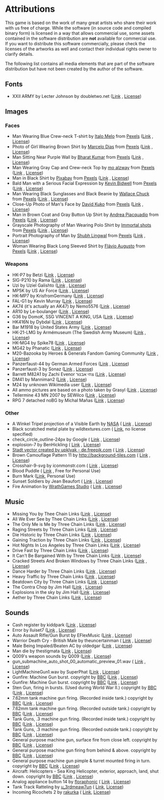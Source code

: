 # Attributions

This game is based on the work of many great artists who share their work with us free of charge. While the software (in
source code and compiled binary form) is licensed in a way that allows commercial use, some assets contained in the
software distribution are **not** available for commercial use. If you want to distribute this software commercially,
please check the licenses of the artworks as well and contact their individual rights owner to clarify details.

The following list contains all media elements that are part of the software distribution but have not been created by
the author of the software.

## Fonts

* XXII ARMY by Lecter Johnson by doubletwo.net ([Link](https://fontsbytes.com/x/xxii-army/)
  , [License](https://github.com/huddeldaddel/retro-carnage/blob/master/public/fonts/XXII-Dirty-Army-Eula.txt))

## Images

### Faces

* Man Wearing Blue Crew-neck T-shirt
  by [Italo Melo](https://www.pexels.com/@italo-melo-881954?utm_content=attributionCopyText&utm_medium=referral&utm_source=pexels)
  from [Pexels](https://www.pexels.com/photo/man-wearing-blue-crew-neck-t-shirt-2379005/?utm_content=attributionCopyText&utm_medium=referral&utm_source=pexels) 
  ([Link](https://www.pexels.com/photo/man-wearing-blue-crew-neck-t-shirt-2379005/)
  , [License](https://www.pexels.com/photo-license/))
* Photo of Girl Wearing Brown Shirt
  by [Marcelo Dias](https://www.pexels.com/@marcelodias?utm_content=attributionCopyText&utm_medium=referral&utm_source=pexels)
  from [Pexels](https://www.pexels.com/photo/man-wearing-blue-crew-neck-t-shirt-2379005/?utm_content=attributionCopyText&utm_medium=referral&utm_source=pexels)
  ([Link](https://www.pexels.com/photo/photo-of-girl-wearing-brown-shirt-2104252/)
  , [License](https://www.pexels.com/photo-license/))
* Man Sitting Near Purple Wall
  by [Bharat Kumar](https://www.pexels.com/@bharatkuiper?utm_content=attributionCopyText&amp;utm_medium=referral&amp;utm_source=pexels)
  from [Pexels](https://www.pexels.com/photo/man-wearing-blue-crew-neck-t-shirt-2379005/?utm_content=attributionCopyText&amp;utm_medium=referral&amp;utm_source=pexels)
  ([Link](https://www.pexels.com/photo/man-sitting-near-purple-wall-2232981/)
  , [License](https://www.pexels.com/photo-license/))
* Man Wearing Gray Cap and Crew-neck Top
  by [mo alzway](https://www.pexels.com/@zway?utm_content=attributionCopyText&utm_medium=referral&utm_source=pexels)
  from [Pexels](https://www.pexels.com/photo/man-wearing-blue-crew-neck-t-shirt-2379005/?utm_content=attributionCopyText&utm_medium=referral&utm_source=pexels)
  ([Link](https://www.pexels.com/photo/angry-beard-blur-close-up-542282/)
  , [License](https://www.pexels.com/photo-license/))
* Man in Black Shirt by [Pixabay](https://www.pexels.com/@pixabay)
  from [Pexels](https://www.pexels.com/photo/man-wearing-blue-crew-neck-t-shirt-2379005/?utm_content=attributionCopyText&utm_medium=referral&utm_source=pexels)
  ([Link](https://www.pexels.com/photo/man-in-black-shirt-35065/)
  , [License](https://www.pexels.com/creative-commons-images/))
* Bald Man with a Serious Facial Expression
  by [Kevin Bidwell](https://www.pexels.com/@kevinbidwell?utm_content=attributionCopyText&utm_medium=referral&utm_source=pexels)
  from [Pexels](https://www.pexels.com/photo/man-wearing-blue-crew-neck-t-shirt-2379005/?utm_content=attributionCopyText&utm_medium=referral&utm_source=pexels)
  ([Link](https://www.pexels.com/photo/bald-man-with-a-serious-facial-expression-2380794/)
  , [License](https://www.pexels.com/photo-license/))
* Man Wearing Black Sunglasses and Black Beanie
  by [Wallace Chuck](https://www.pexels.com/@chuck?utm_content=attributionCopyText&utm_medium=referral&utm_source=pexels)
  from [Pexels](https://www.pexels.com/photo/man-wearing-blue-crew-neck-t-shirt-2379005/?utm_content=attributionCopyText&utm_medium=referral&utm_source=pexels)
  ([Link](https://www.pexels.com/photo/man-wearing-black-sunglasses-and-black-beanie-3984958/)
  , [License](https://www.pexels.com/photo-license/))
* Close-Up Photo of Man's Face
  by [David Kuko](https://www.pexels.com/@david-kuko-965630?utm_content=attributionCopyText&utm_medium=referral&utm_source=pexels)
  from [Pexels](https://www.pexels.com/photo/man-wearing-blue-crew-neck-t-shirt-2379005/?utm_content=attributionCopyText&utm_medium=referral&utm_source=pexels)
  ([Link](https://www.pexels.com/photo/close-up-photo-of-man-s-face-2743754/)
  , [License](https://www.pexels.com/photo-license/))
* Man in Brown Coat and Gray Button Up Shirt
  by [Andrea Piacquadio](https://www.pexels.com/@olly?utm_content=attributionCopyText&utm_medium=referral&utm_source=pexels)
  from [Pexels](https://www.pexels.com/photo/man-wearing-blue-crew-neck-t-shirt-2379005/?utm_content=attributionCopyText&utm_medium=referral&utm_source=pexels)
  ([Link](https://www.pexels.com/photo/man-in-brown-coat-and-gray-button-up-shirt-3785074/)
  , [License](https://www.pexels.com/photo-license/))
* Grayscale Photography of Man Wearing Polo Shirt
  by [Immortal shots](https://www.pexels.com/@deathless?utm_content=attributionCopyText&utm_medium=referral&utm_source=pexels)
  from [Pexels](https://www.pexels.com/photo/man-wearing-blue-crew-neck-t-shirt-2379005/?utm_content=attributionCopyText&utm_medium=referral&utm_source=pexels)
  ([Link](https://www.pexels.com/photo/adult-aged-black-and-white-close-up-1146603/)
  , [License](https://www.pexels.com/photo-license/))
* Portrait Photography of Man
  by [Shubh Lingwal](https://www.pexels.com/@mrweird0?utm_content=attributionCopyText&utm_medium=referral&utm_source=pexels)
  from [Pexels](https://www.pexels.com/photo/man-wearing-blue-crew-neck-t-shirt-2379005/?utm_content=attributionCopyText&utm_medium=referral&utm_source=pexels)
  ([Link](https://www.pexels.com/photo/adult-aged-beard-elder-1154059/)
  , [License](https://www.pexels.com/photo-license/))
* Woman Wearing Black Long Sleeved Shirt
  by [Flávio Augusto](https://www.pexels.com/@flavio-augusto-918711?utm_content=attributionCopyText&utm_medium=referral&utm_source=pexels)
  from [Pexels](https://www.pexels.com/photo/man-wearing-blue-crew-neck-t-shirt-2379005/?utm_content=attributionCopyText&utm_medium=referral&utm_source=pexels)
  ([Link](https://www.pexels.com/photo/woman-wearing-black-long-sleeved-shirt-1832959/)
  , [License](https://www.pexels.com/photo-license/))

### Weapons

* HK-P7 by Betzi ([Link](https://commons.wikimedia.org/wiki/File:HK-P7.jpg)
  , [License](https://creativecommons.org/licenses/by-sa/3.0/deed.en))
* SIG-P210 by Rama ([Link](https://commons.wikimedia.org/wiki/File:SIG_P210_IMG_6829-30_P2_noBG.png)
  , [License](https://creativecommons.org/licenses/by-sa/2.0/fr/deed.de))
* Uzi by Uziel Galishto ([Link](https://commons.wikimedia.org/wiki/File:Uzi_of_the_israeli_armed_forces_noBG.png)
  , [License](https://creativecommons.org/licenses/by-sa/3.0/deed.de))
* MP5K by US Air Force ([Link](https://commons.wikimedia.org/wiki/File:MP5K_Submachine_Gun_(7414624602)_noBG.png)
  , [License](https://creativecommons.org/licenses/by-sa/4.0/deed.de))
* HK-MP7 by KrisfromGermany ([Link](https://commons.wikimedia.org/wiki/File:HK_MP7_Bundeswehr_noBG.png)
  , [License](https://creativecommons.org/licenses/by-sa/4.0/deed.de))
* FAL-G1 by Kevin Murray ([Link](https://commons.wikimedia.org/wiki/File:German_FAL-G1_noBG.png)
  , [License](https://creativecommons.org/licenses/by-sa/3.0/deed.de))
* AK74 (it's actually an AK47) by Nemo5576 ([Link](https://commons.wikimedia.org/wiki/File:AK-47_type_II_noBG.png)
  , [License](https://creativecommons.org/licenses/by-sa/4.0/deed.en))
* AR10 by Le-boulanger ([Link](https://commons.wikimedia.org/wiki/File:AR10_Armalite_vue_d%27ensemble_noBG.jpg)
  , [License](https://creativecommons.org/licenses/by-sa/4.0/deed.de))
* G36 by DomoK, SSG VINCENT A KING, USA ([Link](https://commons.wikimedia.org/wiki/File:Gewehr_G36_noBG.png)
  , [License](https://creativecommons.org/licenses/by-sa/4.0/deed.de))
* HK416N by Dybdal ([Link](https://commons.wikimedia.org/wiki/File:HK416N.png)
  , [License](https://creativecommons.org/licenses/by-sa/2.0/deed.de))
* Bar M1918 by United States Army ([Link](https://commons.wikimedia.org/wiki/File:Army_Heritage_Museum_B.A.R..png)
  , [License](https://en.wikipedia.org/wiki/public_domain))
* HK-21-LMG by Armémuseum (The Swedish Army
  Museum) ([Link](https://commons.wikimedia.org/wiki/File:HK_21_LMG_Left_and_Right_noBG.png)
  , [License](https://creativecommons.org/licenses/by-sa/4.0/deed.de))
* HK-MG4 by Spike78 ([Link](https://commons.wikimedia.org/wiki/File:HK_MG4_01_noBG.png)
  , [License](https://creativecommons.org/licenses/by-sa/4.0/deed.de))
* MG42 by Phanatic ([Link](https://commons.wikimedia.org/wiki/File:MG42_1_noBG.jpg)
  , [License](https://creativecommons.org/licenses/by-sa/4.0/deed.de))
* M20-Bazooka by Heroes & Generals Fandom Gaming Community ([Link](https://heroesandgenerals.gamepedia.com/Bazooka_M9A1)
  , [License](https://creativecommons.org/licenses/by-nc-sa/3.0/))
* Panzerfaust-44 by German Armed Forces ([Link](https://commons.wikimedia.org/wiki/File:Leichte_Panzerfaust_44_noBG.png)
  , [License](https://creativecommons.org/licenses/by-sa/4.0/deed.de))
* Panzerfaust-3 by Sonaz ([Link](https://commons.wikimedia.org/wiki/File:Panzerfaust3_noBG.png)
  , [License](https://creativecommons.org/licenses/by-sa/3.0/deed.de))
* Barrett M82A1 by Zachi Evenor צחי אבנור ([Link](https://de.wikipedia.org/wiki/Barrett_M82#/media/Datei:Barrett-M82A1-Independence-Day-2017-IZE-048-white.jpg)
  , [License](https://creativecommons.org/licenses/by/4.0/))
* DM41 by Manniman2 ([Link](https://commons.wikimedia.org/wiki/File:DM41_4_noBG.png)
  , [License](https://creativecommons.org/licenses/by-sa/4.0/deed.de))
* M24 by unknown Wikimedia user ([Link](https://commons.wikimedia.org/wiki/File:M24_1_noBG.png)
  , [License](https://creativecommons.org/licenses/by-sa/4.0/deed.de))
* All ammo pictures are based on a photo taken by
  Grasyl ([Link](https://commons.wikimedia.org/wiki/File:Big_caliber_cartridge_comparison_v3_-_.22lr,_9x18mm,_9x19mm,_7.62x25mm,_.40_S%26W,_10mm_Auto,_.45_ACP,_.454_Casull,_.30_Carbine,_4.6mm_HK,_5.56x45mm_NATO,_5.45x39mm,_7.62x39mm,_7.62x51mm,_7.62x45mmR,_.303,_7.92x57mm,_.30-06.jpg)
  , [License](https://creativecommons.org/licenses/by-sa/4.0/deed.de))
* Tellermine 43 MN 2007 by
  SEWilco ([Link](https://de.wikipedia.org/wiki/Tellermine_43#/media/Datei:Tellermine_43_MN_2007.JPG)
  , [License](http://creativecommons.org/licenses/by-sa/3.0/))
* RPG 7 detached noBG by Michal Maňas ([Link](https://commons.wikimedia.org/wiki/File:RPG_7_detached_noBG.jpg)
  , [License](https://creativecommons.org/licenses/by-sa/2.5/deed.en))

### Other

* A Winkel Tripel projection of a Visible Earth by [NASA](https://www.nasa.gov/) (
  [Link](https://commons.wikimedia.org/wiki/File:Winkel-tripel-projection.jpg)
  , [License](https://en.wikipedia.org/wiki/public_domain))
* Black scratched metal plate by wildtextures.com (
  [Link](https://www.wildtextures.com/free-textures/black-scratched-metal-plate/), no license specified)
* check_circle_outline-24px by Google (
  [Link](https://material.io/resources/icons/?icon=check_circle_outline&style=baseline)
  , [License](https://www.apache.org/licenses/LICENSE-2.0.html))
* explosion-7 by BenHickling (
  [Link](https://opengameart.org/content/explosion-7)
  , [License](https://creativecommons.org/publicdomain/zero/1.0/))
* [Stadt vector created by upklyak - de.freepik.com](https://de.freepik.com/vektoren/stadt) (
  [Link](https://de.freepik.com/vektoren-kostenlos/stadt-im-feuer-krieg-zerstoeren-brennende-kaputte-gebaeude_9750004.htm)
  , [License](https://de.freepik.com/profile/license/pdf/879706?lang=en))
* Brown Camouflage Pattern 11 by http://background-tiles.com (
  [Link](https://background-tiles.com/overview/yellow/1011.php)
  , [License](https://background-tiles.com/terms.pdf))
* Crosshair-9-svg by iconmonstr.com (
  [Link](https://iconmonstr.com/crosshair-9-svg/)
  , [License](https://iconmonstr.com/license/))
* Blood Puddle (
  [Link](https://www.nicepng.com/ourpic/u2q8t4i1q8i1o0y3_blood-pool-transparent-png-clip-art-freeuse-download/#)
  , Free for Personal Use)
* Burn Mark ([Link](https://pngio.com/images/png-a654622.html), Personal Use)
* Sunset Soldiers by Jean Beaufort (
  [Link](https://www.publicdomainpictures.net/en/view-image.php?image=224388&picture=sunset-soldiers)
  , [License](http://creativecommons.org/publicdomain/zero/1.0/))
* Fire Animation by [WrathGames Studio](http://wrathgames.com/blog) (
  [Link](https://opengameart.org/content/wgstudio-fire-animation-loop)
  , [License](http://creativecommons.org/licenses/by/3.0/))

## Music

* Missing You by Thee Chain Links ([Link](https://soundcloud.com/beardmont/missing-you)
  , [License](http://creativecommons.org/licenses/by/3.0/))
* All We Ever See by Thee Chain Links ([Link](https://soundcloud.com/beardmont/all-we-ever-see-of-stars)
  , [License](http://creativecommons.org/licenses/by/3.0/))
* The Only Me is Me by Three Chain Links ([Link](https://soundcloud.com/beardmont/the-only-me-is-me)
  , [License](http://creativecommons.org/licenses/by/3.0/))
* Raging Streets by Three Chain Links ([Link](https://soundcloud.com/beardmont/raging-streets)
  , [License](http://creativecommons.org/licenses/by/3.0/))
* Die Historic by Three Chain Links ([Link](https://soundcloud.com/beardmont/die-historic)
  , [License](http://creativecommons.org/licenses/by/3.0/))
* Gaining Traction by Three Chain Links ([Link](https://soundcloud.com/beardmont/gaining-traction)
  , [License](http://creativecommons.org/licenses/by/3.0/))
* Hot Nights In Los Angeles by Three Chain Links ([Link](https://soundcloud.com/beardmont/hot-nights-in-los-angeles)
  , [License](http://creativecommons.org/licenses/by/3.0/))
* Drive Fast by Three Chain Links ([Link](https://soundcloud.com/beardmont/three-chain-links-the-5)
  , [License](http://creativecommons.org/licenses/by-sa/3.0/))
* It Can't Be Bargained With by Three Chain Links ([Link](https://soundcloud.com/beardmont/three-chain-links-the-2)
  , [License](http://creativecommons.org/licenses/by-sa/3.0/))
* Cracked Streets And Broken Windows by Three Chain
  Links ([Link](https://soundcloud.com/beardmont/three-chain-links-the-1)
  , [License](http://creativecommons.org/licenses/by-sa/3.0/))
* Dance Harder by Three Chain Links ([Link](https://soundcloud.com/beardmont/three-chain-links-the)
  , [License](http://creativecommons.org/licenses/by-sa/3.0/))
* Heavy Traffic by Three Chain Links ([Link](https://soundcloud.com/beardmont/three-chain-links-the-happiest)
  , [License](http://creativecommons.org/licenses/by-sa/3.0/))
* Beatdown City by Three Chain Links ([Link](https://soundcloud.com/beardmont/beatdown-city)
  , [License](http://creativecommons.org/licenses/by/3.0/))
* The Contra Chop by Jim Hall ([Link](https://freemusicarchive.org/music/jim-hall)
  , [License](https://creativecommons.org/licenses/by/4.0))
* Explosions in the sky by Jim Hall ([Link](https://freemusicarchive.org/music/jim-hall)
  , [License](https://creativecommons.org/licenses/by/4.0))
* Aether by Three Chain Links ([Link](https://freemusicarchive.org/music/Three_Chain_Links)
  , [License](https://creativecommons.org/licenses/by/4.0))

## Sounds

* Cash register by kiddpark ([Link](https://freesound.org/people/kiddpark/sounds/201159/)
  , [License](http://creativecommons.org/licenses/by/3.0/))
* Error by lluiset7 ([Link](https://freesound.org/people/lluiset7/sounds/141334/)
  , [License](http://creativecommons.org/publicdomain/zero/1.0/))
* Auto Assault Rifle/Gun Burst by EFlexMusic ([Link](https://freesound.org/people/EFlexMusic/sounds/393671/)
  , [License](http://creativecommons.org/licenses/by-nc/3.0/))
* Warrior Death Cry - British Male by theuncertainman (
  [Link](https://freesound.org/people/theuncertainman/sounds/417539/)
  , [License](http://creativecommons.org/licenses/by/3.0/))
* Male Being Impaled/Beaten AC by oldedgar ([Link](https://freesound.org/people/oldedgar/sounds/131710/)
  , [License](http://creativecommons.org/publicdomain/zero/1.0/))
* Man die by thestigmata ([Link](https://freesound.org/people/thestigmata/sounds/202037/)
  , [License](http://creativecommons.org/licenses/by-nc/3.0/))
* Q009's weapon sounds by Q009 ([Link](https://opengameart.org/content/q009s-weapon-sounds)
  , [License](https://creativecommons.org/licenses/by-sa/3.0/))
* gun_submachine_auto_shot_00_automatic_preview_01.wav (
  [Link](https://gamesounds.xyz/?dir=Sonniss.com%20-%20GDC%202017%20-%20Game%20Audio%20Bundle/Gamemaster%20Audio%20-%20%20Gun%20Sound%20Pack)
  , [License](https://gamesounds.xyz/Sonniss.com%20-%20GDC%202017%20-%20Game%20Audio%20Bundle/README.txt))
* LightMachineGun1.wav by SuperPhat ([Link](https://freesound.org/people/SuperPhat/sounds/417688/)
  , [License](http://creativecommons.org/publicdomain/zero/1.0/))
* Gunfire: Machine Gun burst. copyright
  by [BBC](http://www.bbc.co.uk) ([Link](https://sound-effects.bbcrewind.co.uk/search?q=07027158)
  , [License](https://sound-effects.bbcrewind.co.uk/licensing))
* Gunfire: Machine Gun burst. copyright
  by [BBC](http://www.bbc.co.uk) ([Link](https://sound-effects.bbcrewind.co.uk/search?q=07027159)
  , [License](https://sound-effects.bbcrewind.co.uk/licensing))
* Sten Gun, firing in bursts. (Used during World War II.) copyright
  by [BBC](http://www.bbc.co.uk) ([Link](https://sound-effects.bbcrewind.co.uk/search?q=07034205)
  , [License](https://sound-effects.bbcrewind.co.uk/licensing))
* 7.62mm tank machine gun firing. (Recorded inside tank.) copyright
  by [BBC](http://www.bbc.co.uk) ([Link](https://sound-effects.bbcrewind.co.uk/search?q=07034209)
  , [License](https://sound-effects.bbcrewind.co.uk/licensing))
* 7.62mm tank machine gun firing. (Recorded outside tank.) copyright
  by [BBC](http://www.bbc.co.uk) ([Link](https://sound-effects.bbcrewind.co.uk/search?q=07034210)
  , [License](https://sound-effects.bbcrewind.co.uk/licensing))
* Tank Guns, .3 machine gun firing. (Recorded inside tank.) copyright
  by [BBC](http://www.bbc.co.uk) ([Link](https://sound-effects.bbcrewind.co.uk/search?q=07034215)
  , [License](https://sound-effects.bbcrewind.co.uk/licensing))
* Tank Guns, .3 machine gun firing. (Recorded outside tank.) copyright
  by [BBC](http://www.bbc.co.uk) ([Link](https://sound-effects.bbcrewind.co.uk/search?q=07034216)
  , [License](https://sound-effects.bbcrewind.co.uk/licensing))
* General purpose machine gun, surface fire from close left. copyright
  by [BBC](http://www.bbc.co.uk) ([Link](https://sound-effects.bbcrewind.co.uk/search?q=07043188)
  , [License](https://sound-effects.bbcrewind.co.uk/licensing))
* General purpose machine gun firing from behind & above. copyright
  by [BBC](http://www.bbc.co.uk) ([Link](https://sound-effects.bbcrewind.co.uk/search?q=07043191)
  , [License](https://sound-effects.bbcrewind.co.uk/licensing))
* General purpose machine gun pimple & turret mounted firing in turn. copyright
  by [BBC](http://www.bbc.co.uk) ([Link](https://sound-effects.bbcrewind.co.uk/search?q=07043192)
  , [License](https://sound-effects.bbcrewind.co.uk/licensing))
* Aircraft: Helicopters - Sea King Helicopter, exterior, approach, land, shut down. copyright
  by [BBC](http://www.bbc.co.uk) ([Link](https://sound-effects.bbcrewind.co.uk/search?q=&source=bbc_archive)
  , [License](https://sound-effects.bbcrewind.co.uk/licensing))
* Analog appliance button 14 by [floraphonic](https://pixabay.com/users/floraphonic-38928062/) (
  [Link](https://pixabay.com/sound-effects/analog-appliance-button-14-186960/)
  , [License](https://pixabay.com/service/license-summary/))
* Tank Track Ratteling by [u_3rdmeaw7un](https://pixabay.com/de/users/u_3rdmeaw7un-42985238/) (
  [Link](https://pixabay.com/de/sound-effects/tank-track-ratteling-197409/), 
  [License](https://pixabay.com/service/license-summary/))
* Incoming Ricochets 2 by [rakurka](https://freesound.org/people/rakurka/) (
  [Link](https://freesound.org/s/109957/), 
  [License](https://creativecommons.org/licenses/by/3.0/))
